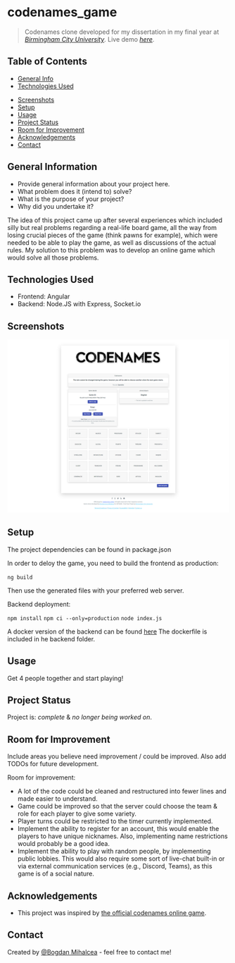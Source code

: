 # codenames_game
> Codenames clone developed for my dissertation in my final year at [_Birmingham City University_](https://bcu.ac.uk). 
> Live demo [_here_](https://codenames.bogdanmihalcea.ro).

## Table of Contents
* [General Info](#general-information)
* [Technologies Used](#technologies-used)
<!--* [Features](#features)-->
* [Screenshots](#screenshots)
* [Setup](#setup)
* [Usage](#usage)
* [Project Status](#project-status)
* [Room for Improvement](#room-for-improvement)
* [Acknowledgements](#acknowledgements)
* [Contact](#contact)


## General Information
- Provide general information about your project here.
- What problem does it (intend to) solve?
- What is the purpose of your project?
- Why did you undertake it?

The idea of this project came up after several experiences which included silly but real problems regarding a real-life board game, all the way from losing crucial pieces of the game (think pawns for example), which were needed to be able to play the game, as well as discussions of the actual rules. My solution to this problem was to develop an online game which would solve all those problems.


## Technologies Used
- Frontend: Angular
- Backend: Node.JS with Express, Socket.io

<!--
## Features
List the ready features here:
- Awesome feature 1
- Awesome feature 2
- Awesome feature 3
-->

## Screenshots
![Example screenshot](./screenshots/game.png)
<!-- If you have screenshots you'd like to share, include them here. -->


## Setup
The project dependencies can be found in package.json

In order to deloy the game, you need to build the frontend as production: 

`ng build`

Then use the generated files with your preferred web server.

Backend deployment:

`npm install`
`npm ci --only=production`
`node index.js`

A docker version of the backend can be found [here](https://hub.docker.com/r/bogdanmihalcea/codenames)
The dockerfile is included in he backend folder.


## Usage
Get 4 people together and start playing!


## Project Status
Project is: _complete_ & _no longer being worked on_.


## Room for Improvement
Include areas you believe need improvement / could be improved. Also add TODOs for future development.

Room for improvement:
- A lot of the code could be cleaned and restructured into fewer lines and made easier to understand.
- Game could be improved so that the server could choose the team & role for each player to give some variety.
- Player turns could be restricted to the timer currently implemented.
- Implement the ability to register for an account, this would enable the players to have unique nicknames. Also, implementing name restrictions would probably be a good idea.
- Implement the ability to play with random people, by implementing public lobbies. This would also require some sort of live-chat built-in or via external communication services (e.g., Discord, Teams), as this game is of a social nature.


## Acknowledgements
- This project was inspired by [the official codenames online game](https://codenames.online/).


## Contact
Created by [@Bogdan Mihalcea](https://bogdanmihalcea.ro/) - feel free to contact me!